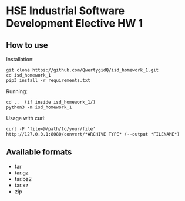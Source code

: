 # HSE Industrial Software Development Elective HW 1

## How to use
Installation:  
```
git clone https://github.com/QwertygidQ/isd_homework_1.git
cd isd_homework_1
pip3 install -r requirements.txt
```

Running:
```
cd ..  (if inside isd_homework_1/)
python3 -m isd_homework_1
```

Usage with curl:
```
curl -F 'file=@/path/to/your/file' http://127.0.0.1:8080/convert/*ARCHIVE TYPE* (--output *FILENAME*)
```

## Available formats
* tar
* tar.gz
* tar.bz2
* tar.xz
* zip